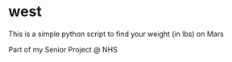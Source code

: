 # west

This is a simple python script to find your weight (in lbs) on Mars

Part of my Senior Project @ NHS
